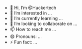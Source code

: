 - 👋 Hi, I’m @Huckertech
- 👀 I’m interested in ...
- 🌱 I’m currently learning ...
- 💞️ I’m looking to collaborate on ...
- 📫 How to reach me ...
- 😄 Pronouns: ...
- ⚡ Fun fact: ...

<!---
Huckertech/Huckertech is a ✨ special ✨ repository because its `README.md` (this file) appears on your GitHub profile.
You can click the Preview link to take a look at your changes.
--->
